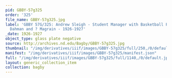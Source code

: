 ```yaml
---
pid: GBBY-57g325
order: '325'
file_name: GBBY-57g325.jpg
label: 'GBBY 57G/325: Andrew Sleigh - Student Manager with Basketball Players: Raymond
  Dahman and ? Magrain - 1926-1927'
_date: 1926-1927
object_type: glass plate negative
source: http://archives.nd.edu/Bagby/GBBY-57g325.jpg
thumbnail: "/img/derivatives/iiif/images/GBBY-57g325/full/250,/0/default.jpg"
manifest: "/img/derivatives/iiif/images/GBBY-57g325/manifest.json"
full: "/img/derivatives/iiif/images/GBBY-57g325/full/1140,/0/default.jpg"
layout: generic_collection_item
collection: bagby
---
```

